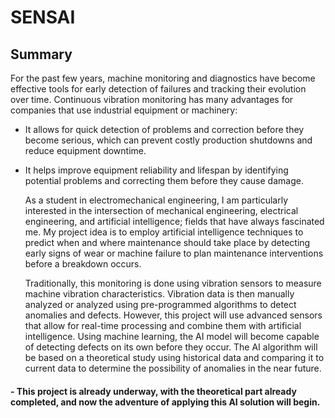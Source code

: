 # SENSAI

## Summary

   For the past few years, machine monitoring and diagnostics have become effective tools for early detection of failures and tracking their evolution over time. Continuous vibration monitoring has many advantages for companies that use industrial equipment or machinery:
- It allows for quick detection of problems and correction before they become serious, which can prevent costly production shutdowns and reduce equipment downtime.
- It helps improve equipment reliability and lifespan by identifying potential problems and correcting them before they cause damage.

   As a student in electromechanical engineering, I am particularly interested in the intersection of mechanical engineering, electrical engineering, and artificial intelligence; fields that have always fascinated me. My project idea is to employ artificial intelligence techniques to predict when and where maintenance should take place by detecting early signs of wear or machine failure to plan maintenance interventions before a breakdown occurs.
   
   Traditionally, this monitoring is done using vibration sensors to measure machine vibration characteristics. Vibration data is then manually analyzed or analyzed using pre-programmed algorithms to detect anomalies and defects. However, this project will use advanced sensors that allow for real-time processing and combine them with artificial intelligence. 
   Using machine learning, the AI model will become capable of detecting defects on its own before they occur. The AI algorithm will be based on a theoretical study using historical data and comparing it to current data to determine the possibility of anomalies in the near future.
   
####  - This project is already underway, with the theoretical part already completed, and now the adventure of applying this AI solution will begin.

